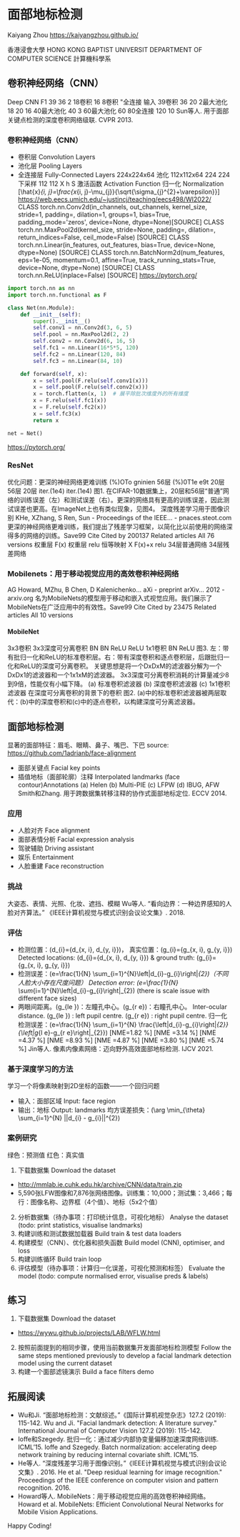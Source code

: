 # 面部地标检测
Kaiyang Zhou
https://kaiyangzhou.github.io/

香港浸會大學 HONG KONG BAPTIST UNIVERSIT
DEPARTMENT OF COMPUTER SCIENCE
計算機科學系
## 卷积神经网络（CNN）
Deep CNN F1
39 36 2 18卷积 16 8卷积 "全连接
输入 39卷积 36 20 2最大池化 18 20 16 40最大池化 40 3 60最大池化 60 80全连接 120 10
Sun等人. 用于面部关键点检测的深度卷积网络级联. CVPR 2013.
### 卷积神经网络（CNN）
- 卷积层
Convolution Layers
- 池化层
Pooling Layers
- 全连接层
Fully-Connected Layers
224x224x64
池化 112x112x64
224 224下采样 112 112
X h S
激活函数
Activation Function
归一化
Normalization
\[\hat{x}_{i, j}=\frac{x_{i, j}-\mu_{j}}{\sqrt{\sigma_{j}^{2}+\varepsilon}}\]
https://web.eecs.umich.edu/~justincj/teaching/eecs498/WI2022/
CLASS torch.nn.Conv2d(in_channels, out_channels, kernel_size, stride=1, padding=, dilation=1, groups=1, bias=True, padding_mode='zeros', device=None, dtype=None)[SOURCE]
CLASS torch.nn.MaxPool2d(kernel_size, stride=None, padding=, dilation=, return_indices=False, ceil_mode=False) [SOURCE]
CLASS torch.nn.Linear(in_features, out_features, bias=True, device=None, dtype=None) [SOURCE]
CLASS torch.nn.BatchNorm2d(num_features, eps=1e-05, momentum=0.1, affine=True, track_running_stats=True, device=None, dtype=None) [SOURCE]
CLASS torch.nn.ReLU(inplace=False) [SOURCE]
https://pytorch.org/
```python
import torch.nn as nn
import torch.nn.functional as F

class Net(nn.Module):
    def __init__(self):
        super().__init__()
        self.conv1 = nn.Conv2d(3, 6, 5)
        self.pool = nn.MaxPool2d(2, 2)
        self.conv2 = nn.Conv2d(6, 16, 5)
        self.fc1 = nn.Linear(16*5*5, 120)
        self.fc2 = nn.Linear(120, 84)
        self.fc3 = nn.Linear(84, 10)

    def forward(self, x):
        x = self.pool(F.relu(self.conv1(x)))
        x = self.pool(F.relu(self.conv2(x)))
        x = torch.flatten(x, 1)  # 展平除批次维度外的所有维度
        x = F.relu(self.fc1(x))
        x = F.relu(self.fc2(x))
        x = self.fc3(x)
        return x

net = Net()
```
https://pytorch.org/
### ResNet
优化问题：更深的神经网络更难训练
(%)OTo gninien
56层
(%)0T1e e9t
20层
56层
20层
iter.(1e4) iter.(1e4)
图1. 在CIFAR-10数据集上，20层和56层“普通”网络的训练误差（左）和测试误差（右）。更深的网络具有更高的训练误差，因此测试误差也更高。在ImageNet上也有类似现象，见图4。
深度残差学习用于图像识别
KHe, XZhang, S Ren, Sun - Proceedings of the IEEE... - pnaces.steot.com
更深的神经网络更难训练，我们提出了残差学习框架，以简化比以前使用的网络深得多的网络的训练。Save99 Cite Cited by 200137 Related articles All 76 versions
权重层
F(x) 权重层 relu 恒等映射 X
F(x)+x relu
34层普通网络 34层残差网络
### Mobilenets：用于移动视觉应用的高效卷积神经网络
AG Howard, MZhu, B Chen, D Kalenichenko... aXi - preprint arXiv... 2012 - arxiv.org
名为MobileNets的模型用于移动和嵌入式视觉应用。我们展示了MobileNets在广泛应用中的有效性。Save99 Cite Cited by 23475 Related articles All 10 versions
#### MobileNet
3x3卷积 3x3深度可分离卷积
BN BN
ReLU ReLU
1x1卷积
BN
ReLU
图3. 左：带有批归一化和ReLU的标准卷积层。右：带有深度卷积和逐点卷积层，后跟批归一化和ReLU的深度可分离卷积。
关键思想是将一个DxDxM的滤波器分解为一个DxDx1的滤波器和一个1x1xM的滤波器。
3x3深度可分离卷积消耗的计算量减少8到9倍，性能仅有小幅下降。
(a) 标准卷积滤波器
(b) 深度卷积滤波器
(c) 1x1卷积滤波器 在深度可分离卷积的背景下的卷积
图2. (a)中的标准卷积滤波器被两层取代：(b)中的深度卷积和(c)中的逐点卷积，以构建深度可分离滤波器。
## 面部地标检测
显著的面部特征：眉毛、眼睛、鼻子、嘴巴、下巴
source: https://github.com/1adrianb/face-alignment
- 面部关键点
Facial key points
- 插值地标（面部轮廓）注释
Interpolated landmarks (face contour)Annotations
(a) Helen (b) Multi-PIE
(c) LFPW (d) IBUG, AFW
Smith和Zhang. 用于跨数据集转移注释的协作式面部地标定位. ECCV 2014.
### 应用
- 人脸对齐
Face alignment
- 面部表情分析
Facial expression analysis
- 驾驶辅助
Driving assistant
- 娱乐
Entertainment
- 人脸重建
Face reconstruction
### 挑战
大姿态、表情、光照、化妆、遮挡、模糊
Wu等人. “看向边界：一种边界感知的人脸对齐算法。” 《IEEE计算机视觉与模式识别会议论文集》. 2018.
### 评估
- 检测位置：\(d_{i}={d_{x, i}, d_{y, i}}\)， 真实位置：\(g_{i}={g_{x, i}, g_{y, i}}\)
Detected locations: \(d_{i}={d_{x, i}, d_{y, i}}\) & ground truth: \(g_{i}={g_{x, i}, g_{y, i}}\)
- 检测误差：\(e=\frac{1}{N} \sum_{i=1}^{N}\left\|d_{i}-g_{i}\right\|_{2}\)（不同人脸大小存在尺度问题）
Detection error: \(e=\frac{1}{N} \sum_{i=1}^{N}\left\|d_{i}-g_{i}\right\|_{2}\) (there is scale issue with different face sizes)
- 两眼间距离。\(g_{le }\)：左瞳孔中心。\(g_{r e}\)：右瞳孔中心。
Inter-ocular distance. \(g_{le }\) : left pupil centre. \(g_{r e}\) : right pupil centre.
归一化检测误差：\(e=\frac{1}{N} \sum_{i=1}^{N} \frac{\left\|d_{i}-g_{i}\right\|_{2}}{\left\|g_{l e}-g_{r e}\right\|_{2}}\)
\[NME=1.82 \%\]
\[NME =3.14 \%\]
\[NME =4.37 \%\]
\[NME =8.93 \%\]
\[NME =4.87 \%\]
\[NME =3.80 \%\]
\[NME =5.74 \%\]
Jin等人. 像素内像素网络：迈向野外高效面部地标检测. IJCV 2021.
### 基于深度学习的方法
学习一个将像素映射到2D坐标的函数——一个回归问题
- 输入：面部区域
Input: face region
- 输出：地标
Output: landmarks
均方误差损失：\(\arg \min_{\theta} \sum_{i=1}^{N} ||d_{i} - g_{i}||^{2}\)
### 案例研究
绿色：预测值 红色：真实值
1. 下载数据集
Download the dataset
- http://mmlab.ie.cuhk.edu.hk/archive/CNN/data/train.zip
- 5,590张LFW图像和7,876张网络图像。训练集：10,000；测试集：3,466；每行：图像名称、边界框（4个值）、地标（5x2个值）
2. 分析数据集（待办事项：打印统计信息，可视化地标）
Analyse the dataset (todo: print statistics, visualise landmarks)
3. 构建训练和测试数据加载器
Build train & test data loaders
4. 构建模型（CNN）、优化器和损失函数
Build model (CNN), optimiser, and loss
5. 构建训练循环
Build train loop
6. 评估模型（待办事项：计算归一化误差，可视化预测和标签）
Evaluate the model (todo: compute normalised error, visualise preds & labels)
## 练习
1. 下载数据集
Download the dataset
- https://wywu.github.io/projects/LAB/WFLW.html
2. 按照前面提到的相同步骤，使用当前数据集开发面部地标检测模型
Follow the same steps mentioned previously to develop a facial landmark detection model using the current dataset
3. 构建一个面部滤镜演示
Build a face filters demo
## 拓展阅读
- Wu和Ji. “面部地标检测：文献综述。”《国际计算机视觉杂志》127.2 (2019): 115-142.
Wu and Ji. "Facial landmark detection: A literature survey." International Journal of Computer Vision 127.2 (2019): 115-142.
- Ioffe和Szegedy. 批归一化：通过减少内部协变量偏移加速深度网络训练. ICML’15.
Ioffe and Szegedy. Batch normalization: accelerating deep network training by reducing internal covariate shift. ICML’15.
- He等人. “深度残差学习用于图像识别。”《IEEE计算机视觉与模式识别会议论文集》. 2016.
He et al. "Deep residual learning for image recognition." Proceedings of the IEEE conference on computer vision and pattern recognition. 2016.
- Howard等人. MobileNets：用于移动视觉应用的高效卷积神经网络。
Howard et al. MobileNets: Efficient Convolutional Neural Networks for Mobile Vision Applications.

Happy Coding! 
